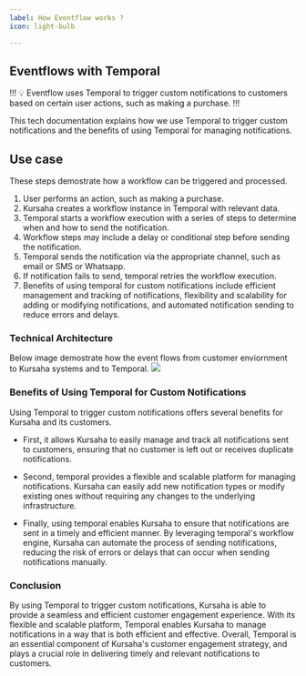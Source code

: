 ```yaml
---
label: How Eventflow works ?
icon: light-bulb

---
```


## Eventflows with Temporal

!!!
:bulb: Eventflow uses Temporal to trigger custom notifications to customers based on certain user actions, such as making a purchase. 
!!!

This tech documentation explains how we use Temporal to trigger custom notifications and the benefits of using Temporal for managing notifications.


## Use case

These steps demostrate how a workflow can be triggered and processed.

1. User performs an action, such as making a purchase.
2. Kursaha creates a workflow instance in Temporal with relevant data.
3. Temporal starts a workflow execution with a series of steps to determine when and how to send the notification.
4. Workflow steps may include a delay or conditional step before sending the notification.
5. Temporal sends the notification via the appropriate channel, such as email or SMS or Whatsapp.
6. If notification fails to send, temporal retries the workflow execution.
7. Benefits of using temporal for custom notifications include efficient management and tracking of notifications, flexibility and scalability for adding or modifying notifications, and automated notification sending to reduce errors and delays.


### Technical Architecture
Below image demostrate how the event flows from customer enviornment to Kursaha systems and to Temporal.
![](../../../static/eventflow_temporal.png)


### Benefits of Using Temporal for Custom Notifications
Using Temporal to trigger custom notifications offers several benefits for Kursaha and its customers. 

* First, it allows Kursaha to easily manage and track all notifications sent to customers, ensuring that no customer is left out or receives duplicate notifications. 

* Second, temporal provides a flexible and scalable platform for managing notifications. Kursaha can easily add new notification types or modify existing ones without requiring any changes to the underlying infrastructure. 

* Finally, using temporal enables Kursaha to ensure that notifications are sent in a timely and efficient manner. By leveraging temporal's workflow engine, Kursaha can automate the process of sending notifications, reducing the risk of errors or delays that can occur when sending notifications manually.

### Conclusion
By using Temporal to trigger custom notifications, Kursaha is able to provide a seamless and efficient customer engagement experience. With its flexible and scalable platform, Temporal enables Kursaha to manage notifications in a way that is both efficient and effective. Overall, Temporal is an essential component of Kursaha's customer engagement strategy, and plays a crucial role in delivering timely and relevant notifications to customers.